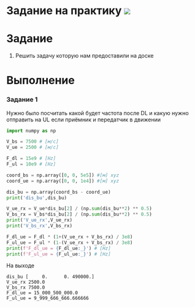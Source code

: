 # Задание на практику ![](https://img.shields.io/badge/Done-green.svg)

# Задание
1. Решить задачу которую нам предоставили на доске


# Выполнение
### Задание 1

Нужно было посчитать какой будет частота после DL и какую нужно отправить на UL если приёмник и передатчик в движении

```python
import numpy as np

V_bs = 7500 # [м/c]
V_ue = 2500 # [м/c]

F_dl = 15e9 # [Hz]
F_ul = 10e9 # [Hz]

coord_bs = np.array([0, 0, 5e5]) #[м] xyz
coord_ue = np.array([0, 0, 1e4]) #[м] xyz

dis_bu = np.array(coord_bs - coord_ue)
print('dis_bu',dis_bu)

V_ue_rx = V_ue*dis_bu[2] / (np.sum(dis_bu**2) ** 0.5)
V_bs_rx = V_bs*dis_bu[2] / (np.sum(dis_bu**2) ** 0.5)
print('V_ue_rx',V_ue_rx)
print('V_bs_rx',V_bs_rx)

F_dl_ue = F_dl * (1+(V_ue_rx + V_bs_rx) / 3e8)
F_ul_ue = F_ul * (1-(V_ue_rx + V_bs_rx) / 3e8)
print(f'F_dl_ue = {F_dl_ue:_}') # [Hz]
print(f'F_ul_ue = {F_ul_ue:_}') # [Hz]

```

На выходе
```
dis_bu [     0.      0. 490000.]
V_ue_rx 2500.0
V_bs_rx 7500.0
F_dl_ue = 15_000_500_000.0
F_ul_ue = 9_999_666_666.666666
```